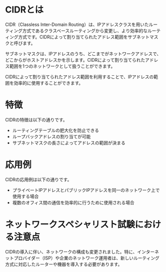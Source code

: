 

# CIDRとは
CIDR（Classless Inter-Domain Routing）は、IPアドレスクラスを用いたルーティング方式であるクラスベースルーティングから変更し、より効率的なルーティング方式です。CIDRによって割り当てられたアドレス範囲をサブネットマスクと呼びます。

サブネットマスクは、IPアドレスのうち、どこまでがネットワークアドレスで、どこからがホストアドレスかを示します。CIDRによって割り当てられたアドレス範囲を1つのネットワークとして扱うことができます。

CIDRによって割り当てられたアドレス範囲を利用することで、IPアドレスの範囲を効率的に使用することができます。

# 特徴
CIDRの特徴は以下の通りです。
- ルーティングテーブルの肥大化を防止できる
- ループバックアドレスの割り当てが可能
- サブネットマスクの長さによってアドレスの範囲が決まる


# 応用例
CIDRの応用例は以下の通りです。
- プライベートIPアドレスとパブリックIPアドレスを同一のネットワーク上で使用する場合
- 複数のオフィス間の通信を効率的に行うために使用される場合


# ネットワークスペシャリスト試験における注意点
CIDRの導入に伴い、ネットワークの構成も変更されました。特に、インターネットプロバイダー（ISP）や企業のネットワーク運用者は、新しいルーティング方式に対応したルーターや機器を導入する必要があります。